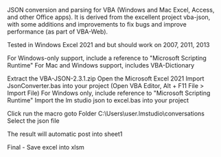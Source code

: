 JSON conversion and parsing for VBA (Windows and Mac Excel, Access, and other Office apps). 
It is derived from the excellent project vba-json, with some additions and improvements to fix bugs and improve performance (as part of VBA-Web).

Tested in Windows Excel 2021 and  but should work on 2007, 2011, 2013

For Windows-only support, include a reference to "Microsoft Scripting Runtime"
For Mac and Windows support, includes VBA-Dictionary

Extract the VBA-JSON-2.3.1.zip
Open the Microsoft Excel 2021
Import JsonConverter.bas into your project (Open VBA Editor, Alt + F11 File > Import File)
For Windows only, include reference to "Microsoft Scripting Runtime"
Import the lm studio json to excel.bas into your project

Click run the macro
goto Folder C:\Users\user\.lmstudio\conversations
Select the json file

The result will automatic post into sheet1

Final - Save excel into xlsm
